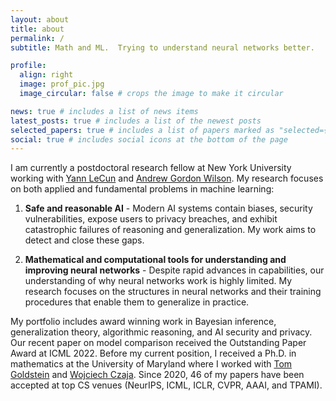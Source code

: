 ```yaml
---
layout: about
title: about
permalink: /
subtitle: Math and ML.  Trying to understand neural networks better.

profile:
  align: right
  image: prof_pic.jpg
  image_circular: false # crops the image to make it circular

news: true # includes a list of news items
latest_posts: true # includes a list of the newest posts
selected_papers: true # includes a list of papers marked as "selected={true}"
social: true # includes social icons at the bottom of the page
---
```


I am currently a postdoctoral research fellow at New York University working with [Yann LeCun](https://research.facebook.com/people/lecun-yann/) and [Andrew Gordon Wilson](https://cims.nyu.edu/~andrewgw/). My research focuses on both applied and fundamental problems in machine learning:  

1.  **Safe and reasonable AI** - ​​Modern AI systems contain biases, security vulnerabilities, expose users to privacy breaches, and exhibit catastrophic failures of reasoning and generalization.  My work aims to detect and close these gaps.  

2.  **Mathematical and computational tools for understanding and improving neural networks** - Despite rapid advances in capabilities, our understanding of why neural networks work is highly limited.  My research focuses on the structures in neural networks and their training procedures that enable them to generalize in practice.  

My portfolio includes award winning work in Bayesian inference, generalization theory, algorithmic reasoning, and AI security and privacy.  Our recent paper on model comparison received the Outstanding Paper Award at ICML 2022.  Before my current position, I received a Ph.D. in mathematics at the University of Maryland where I worked with [Tom Goldstein](https://www.cs.umd.edu/~tomg/) and [Wojciech Czaja](https://www.math.umd.edu/~czaja/).  Since 2020, 46 of my papers have been accepted at top CS venues (NeurIPS, ICML, ICLR, CVPR, AAAI, and TPAMI).
